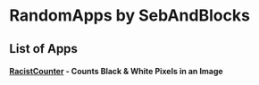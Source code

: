 # RandomApps by SebAndBlocks
## List of Apps
#### [RacistCounter](https://github.com/SebAndBlocks/RandomApps/RacistCounter) - Counts Black & White Pixels in an Image
